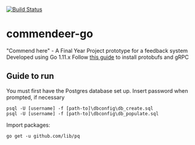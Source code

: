 [![Build Status](https://travis-ci.org/aagoldingay/commendeer-go.svg?branch=master)](https://travis-ci.org/aagoldingay/commendeer-go)

# commendeer-go

"Commend here" - A Final Year Project prototype for a feedback system 
Developed using Go 1.11.x
Follow [this guide](https://grpc.io/docs/quickstart/go.html) to install protobufs and gRPC

## Guide to run

You must first have the Postgres database set up. Insert password when prompted, if necessary

```
psql -U [username] -f [path-to]\dbconfig\db_create.sql
psql -U [username] -f [path-to]\dbconfig\db_populate.sql
```

Import packages:

```
go get -u github.com/lib/pq
```
